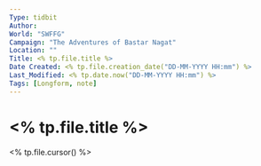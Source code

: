 ```yaml
---
Type: tidbit
Author: 
World: "SWFFG"
Campaign: "The Adventures of Bastar Nagat"
Location: ""
Title: <% tp.file.title %>
Date Created: <% tp.file.creation_date("DD-MM-YYYY HH:mm") %>
Last_Modified: <% tp.date.now("DD-MM-YYYY HH:mm") %>
Tags: [Longform, note]
---
```


# **<% tp.file.title %>**

<% tp.file.cursor() %>


